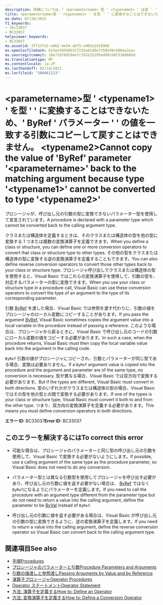 ```yaml
---
description: 詳細については、「 <parametername> 型 ' <typename1> ' は型 ' ' に変換できないため、' ByRef ' パラメーター ' ' の値を一致する引数にコピーして戻すことはできません。 <typename2>
title: <parametername>型 ' <typename1> ' を型 ' ' に変換することはできないため、' ByRef ' パラメーター ' ' の値を一致する引数にコピーして戻すことはできません。 <typename2>
ms.date: 07/20/2015
f1_keywords:
- vbc33037
- BC33037
helpviewer_keywords:
- BC33037
ms.assetid: 3ff137e2-e062-4e54-abf5-e902e2d18968
ms.openlocfilehash: 015ee58566b317235ed1d9e7350549c606ee2aac
ms.sourcegitcommit: 10e719780594efc781b15295e499c66f316068b8
ms.translationtype: MT
ms.contentlocale: ja-JP
ms.lasthandoff: 02/14/2021
ms.locfileid: "100461113"
---
```

# <a name="cannot-copy-the-value-of-byref-parameter-parametername-back-to-the-matching-argument-because-type-typename1-cannot-be-converted-to-type-typename2"></a><span data-ttu-id="a9c1d-103">\<parametername>型 ' \<typename1> ' を型 ' ' に変換することはできないため、' ByRef ' パラメーター ' ' の値を一致する引数にコピーして戻すことはできません。 \<typename2></span><span class="sxs-lookup"><span data-stu-id="a9c1d-103">Cannot copy the value of 'ByRef' parameter '\<parametername>' back to the matching argument because type '\<typename1>' cannot be converted to type '\<typename2>'</span></span>

<span data-ttu-id="a9c1d-104">プロシージャが、呼び出し元の引数の型に変換できないパラメーター型を使用して宣言されています。</span><span class="sxs-lookup"><span data-stu-id="a9c1d-104">A procedure is declared with a parameter type which cannot be converted back to the calling argument type.</span></span>  
  
 <span data-ttu-id="a9c1d-105">クラスまたは構造体を定義するときは、そのクラスまたは構造体の型を他の型に変換する 1 つまたは複数の変換演算子を定義できます。</span><span class="sxs-lookup"><span data-stu-id="a9c1d-105">When you define a class or structure, you can define one or more conversion operators to convert that class or structure type to other types.</span></span> <span data-ttu-id="a9c1d-106">その他の型をクラスまたは構造体の型に変換する逆の変換演算子を定義することもできます。</span><span class="sxs-lookup"><span data-stu-id="a9c1d-106">You can also define reverse conversion operators to convert those other types back to your class or structure type.</span></span> <span data-ttu-id="a9c1d-107">プロシージャ呼び出しでクラスまたは構造体の型を使用すると、Visual Basic ではこれらの変換演算子を使用して、引数の型を、対応するパラメーターの型に変換できます。</span><span class="sxs-lookup"><span data-stu-id="a9c1d-107">When you use your class or structure type in a procedure call, Visual Basic can use these conversion operators to convert the type of an argument to the type of its corresponding parameter.</span></span>  
  
 <span data-ttu-id="a9c1d-108">引数 [ByRef](../language-reference/modifiers/byref.md) を渡した場合、Visual Basic では参照を渡す代わりに、引数の値をプロシージャのローカル変数にコピーすることがあります。</span><span class="sxs-lookup"><span data-stu-id="a9c1d-108">If you pass the argument [ByRef](../language-reference/modifiers/byref.md), Visual Basic sometimes copies the argument value into a local variable in the procedure instead of passing a reference.</span></span> <span data-ttu-id="a9c1d-109">このような場合は、プロシージャから戻るときに、Visual Basic で呼び出し元のコードの引数にローカル変数の値をコピーする必要があります。</span><span class="sxs-lookup"><span data-stu-id="a9c1d-109">In such a case, when the procedure returns, Visual Basic must then copy the local variable value back into the argument in the calling code.</span></span>  
  
 <span data-ttu-id="a9c1d-110">`ByRef` 引数の値がプロシージャにコピーされ、引数とパラメーターが同じ型である場合、変換は必要ありません。</span><span class="sxs-lookup"><span data-stu-id="a9c1d-110">If a `ByRef` argument value is copied into the procedure and the argument and parameter are of the same type, no conversion is necessary.</span></span> <span data-ttu-id="a9c1d-111">型が異なる場合、Visual Basic では双方向で変換する必要があります。</span><span class="sxs-lookup"><span data-stu-id="a9c1d-111">But if the types are different, Visual Basic must convert in both directions.</span></span> <span data-ttu-id="a9c1d-112">型のいずれかがクラスまたは構造体の型の場合、Visual Basic ではその型を他の型との間で変換する必要があります。</span><span class="sxs-lookup"><span data-stu-id="a9c1d-112">If one of the types is your class or structure type, Visual Basic must convert it both to and from the other type.</span></span> <span data-ttu-id="a9c1d-113">つまり、双方向の変換演算子を定義する必要があります。</span><span class="sxs-lookup"><span data-stu-id="a9c1d-113">This means you must define conversion operators in both directions.</span></span>  
  
 <span data-ttu-id="a9c1d-114">**エラー ID:** BC33037</span><span class="sxs-lookup"><span data-stu-id="a9c1d-114">**Error ID:** BC33037</span></span>  
  
## <a name="to-correct-this-error"></a><span data-ttu-id="a9c1d-115">このエラーを解決するには</span><span class="sxs-lookup"><span data-stu-id="a9c1d-115">To correct this error</span></span>  
  
- <span data-ttu-id="a9c1d-116">可能な場合は、プロシージャのパラメーターと同じ型の呼び出し元の引数を使用して、Visual Basic で変換する必要がないようにします。</span><span class="sxs-lookup"><span data-stu-id="a9c1d-116">If possible, use a calling argument of the same type as the procedure parameter, so Visual Basic does not need to do any conversion.</span></span>  
  
- <span data-ttu-id="a9c1d-117">パラメーター型とは異なる引数型を使用してプロシージャを呼び出す必要があり、呼び出し元の引数に値を返す必要がない場合は、 [ByRef](../language-reference/modifiers/byval.md) ではなく `ByRef`になるようにパラメーターを定義します。</span><span class="sxs-lookup"><span data-stu-id="a9c1d-117">If you need to call the procedure with an argument type different from the parameter type but do not need to return a value into the calling argument, define the parameter to be [ByVal](../language-reference/modifiers/byval.md) instead of `ByRef`.</span></span>  
  
- <span data-ttu-id="a9c1d-118">呼び出し元の引数に値を返す必要がある場合は、Visual Basic が呼び出し元の引数の型に変換できるように、逆の変換演算子を定義します。</span><span class="sxs-lookup"><span data-stu-id="a9c1d-118">If you need to return a value into the calling argument, define the reverse conversion operator so Visual Basic can convert back to the calling argument type.</span></span>  
  
## <a name="see-also"></a><span data-ttu-id="a9c1d-119">関連項目</span><span class="sxs-lookup"><span data-stu-id="a9c1d-119">See also</span></span>

- [<span data-ttu-id="a9c1d-120">手順</span><span class="sxs-lookup"><span data-stu-id="a9c1d-120">Procedures</span></span>](../programming-guide/language-features/procedures/index.md)
- [<span data-ttu-id="a9c1d-121">プロシージャのパラメーターと引数</span><span class="sxs-lookup"><span data-stu-id="a9c1d-121">Procedure Parameters and Arguments</span></span>](../programming-guide/language-features/procedures/procedure-parameters-and-arguments.md)
- [<span data-ttu-id="a9c1d-122">引数の値渡しと参照渡し</span><span class="sxs-lookup"><span data-stu-id="a9c1d-122">Passing Arguments by Value and by Reference</span></span>](../programming-guide/language-features/procedures/passing-arguments-by-value-and-by-reference.md)
- [<span data-ttu-id="a9c1d-123">演算子プロシージャ</span><span class="sxs-lookup"><span data-stu-id="a9c1d-123">Operator Procedures</span></span>](../programming-guide/language-features/procedures/operator-procedures.md)
- [<span data-ttu-id="a9c1d-124">Operator ステートメント</span><span class="sxs-lookup"><span data-stu-id="a9c1d-124">Operator Statement</span></span>](../language-reference/statements/operator-statement.md)
- [<span data-ttu-id="a9c1d-125">方法: 演算子を定義する</span><span class="sxs-lookup"><span data-stu-id="a9c1d-125">How to: Define an Operator</span></span>](../programming-guide/language-features/procedures/how-to-define-an-operator.md)
- [<span data-ttu-id="a9c1d-126">方法: 変換演算子を定義する</span><span class="sxs-lookup"><span data-stu-id="a9c1d-126">How to: Define a Conversion Operator</span></span>](../programming-guide/language-features/procedures/how-to-define-a-conversion-operator.md)
